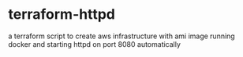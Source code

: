 # terraform-httpd
a terraform script to create aws infrastructure with ami image running docker and starting httpd on port 8080 automatically
